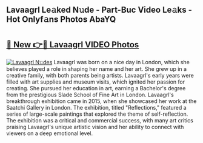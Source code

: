 ## Lavaagrl Le𝚊ked N𝚞de - Part-Buc Video Le𝚊ks - Hot Onlyf𝚊ns Photos AbaYQ

# <h2><a href="http://ab69779.deff.icu/?id=Lavaagrl">🔗 New 👉🔴 Lavaagrl VIDEO Photos</a></h2>

[![Lavaagrl N𝚞des](https://i.imgur.com/rIISA9y.gif)](http://ab69779.deff.icu/?id=Lavaagrl)
Lavaagrl was born on a nice day in London, which she believes played a role in shaping her name and her art. She grew up in a creative family, with both parents being artists. Lavaagrl's early years were filled with art supplies and museum visits, which ignited her passion for creating. She pursued her education in art, earning a Bachelor's degree from the prestigious Slade School of Fine Art in London. Lavaagrl's breakthrough exhibition came in 2015, when she showcased her work at the Saatchi Gallery in London. The exhibition, titled "Reflections," featured a series of large-scale paintings that explored the theme of self-reflection. The exhibition was a critical and commercial success, with many art critics praising Lavaagrl's unique artistic vision and her ability to connect with viewers on a deep emotional level.
